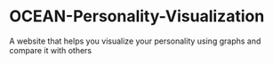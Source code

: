 # OCEAN-Personality-Visualization
A website that helps you visualize your personality using graphs and compare it with others
